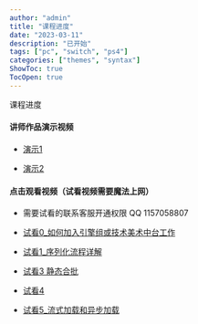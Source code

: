 ```yaml
---
author: "admin"
title: "课程进度"
date: "2023-03-11"
description: "已开始"
tags: ["pc", "switch", "ps4"]
categories: ["themes", "syntax"]
ShowToc: true
TocOpen: true
---
```



<!--more--> 
课程进度  


#### 讲师作品演示视频  

-   [演示1](https://www.bilibili.com/video/BV17y4y1X7tW/?vd_source=9e7c4100604b6d3140568c6d885c0211)  

-   [演示2](https://www.bilibili.com/video/BV1KT411B7YM/?vd_source=9e7c4100604b6d3140568c6d885c0211)  


#### 点击观看视频（试看视频需要魔法上网）  

-   需要试看的联系客服开通权限 QQ 1157058807 

-   [试看0_如何加入引擎组或技术美术中台工作](https://drive.google.com/file/d/1KIoqsSYj317wOojg1xhwNcyl7o8SEWGt/view?usp=drive_link)  

-   [试看1_序列化流程详解](https://drive.google.com/file/d/1XoAl3qWkYEDc7roDXA79I3MCl-VPzEWR/view?usp=drive_link)  

-   [试看3 静态合批](https://drive.google.com/file/d/1xNb73mJY6HJiumnVLPR_34YfLw1xEUZi/view?usp=drive_link)  

-   [试看4](https://drive.google.com/file/d/1RoUD7xmAXFPEXortiU-DllpV9iVCPng_/view?usp=drive_link)  

-   [试看5_流式加载和异步加载](https://drive.google.com/file/d/1PpRYx_bY9qN_srLJv6Cd9H8xNEp_bAmi/view?usp=drive_link)  




